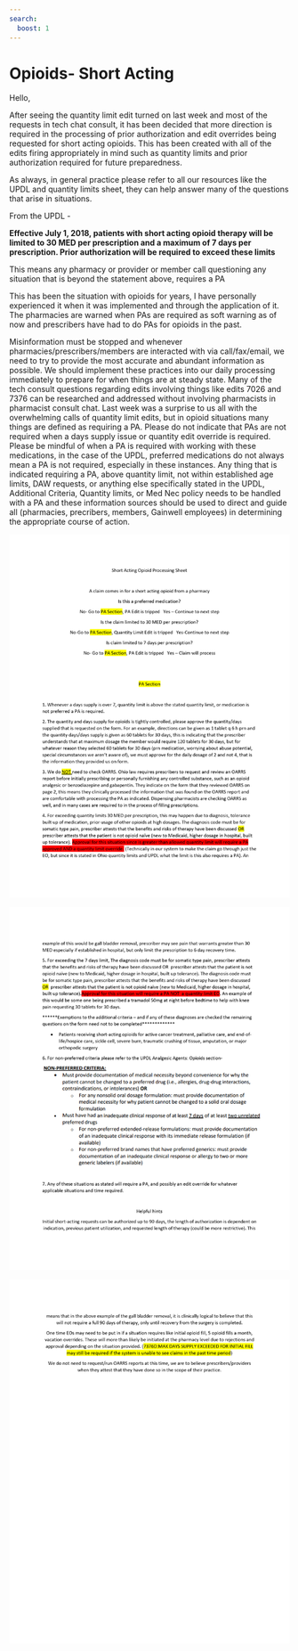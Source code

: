 ```yaml
---
search:
  boost: 1
---
```


# Opioids- Short Acting

Hello,

After seeing the quantity limit edit turned on last week and most of the requests in tech chat consult, it has been decided that more direction is required in the processing of prior authorization and edit overrides being requested for short acting opioids.
This has been created with all of the edits firing appropriately in mind such as quantity limits and prior authorization required for future preparedness.
 
As always, in general practice please refer to all our resources like the UPDL and quantity limits sheet, they can help answer many of the questions that arise in situations.
 
From the UPDL - 

**Effective July 1, 2018, patients with short acting opioid therapy will be limited to 30 MED per prescription and a maximum of 7 days per prescription. Prior authorization will be required to exceed these limits**
 
This means any pharmacy or provider or member call questioning any situation that is beyond the statement above, requires a PA
 
This has been the situation with opioids for years, I have personally experienced it when it was implemented and through the application of it. The pharmacies are warned when PAs are required as soft warning as of now and prescribers have had to do PAs for opioids in the past. 
 
Misinformation must be stopped and whenever pharmacies/prescribers/members are interacted with via call/fax/email, we need to try to provide the most accurate and abundant information as possible. We should implement these practices into our daily processing immediately to prepare for when things are at steady state. Many of the tech consult questions regarding edits involving things like edits 7026 and 7376 can be researched and addressed without involving pharmacists in pharmacist consult chat. Last week was a surprise to us all with the overwhelming calls of quantity limit edits, but in opioid situations many things are defined as requiring a PA. Please do not indicate that PAs are not required when a days supply issue or quantity edit override is required. Please be mindful of when a PA is required with working with these medications, in the case of the UPDL, preferred medications do not always mean a PA is not required, especially in these instances. Any thing that is indicated requiring a PA, above quantity limit, not within established age limits, DAW requests, or anything else specifically stated in the UPDL, Additional Criteria, Quantity limits, or Med Nec policy needs to be handled with a PA and these information sources should be used to direct and guide all (pharmacies, precribers, members, Gainwell employees) in determining the appropriate course of action.

![Alt text](opioids_short_acting_1.png)

![Alt text](opioids_short_acting_3.png)

![Alt text](opioids_short_acting_2.png)
